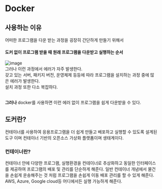 # Docker
## 사용하는 이유
어떠한 프로그램을 다운 받는 과정을 굉장히 간단하게 만들기 위해서
#### 도커 없이 프로그램 받을 때 원래 프로그램을 다운받고 실행하는 순서
![image](https://user-images.githubusercontent.com/62804036/159864047-fcc836d4-6257-4980-a055-abfbfed54db0.png)<br>
그러나 이런 과정에서 에러가 자주 발생한다.<br>
갖고 있는 서버, 패키지 버전, 운영체제 등등에 따라 프로그램을 설치하는 과정 중에 많은 에러가 발생한다.<br>
설치 과정 또한 다소 복잡하다.<br><br>

<b>그러나</b> docker를 사용하면 이런 에러 없이 프로그램을 쉽게 다운받을 수 있다.

## 도커란?
컨테이너를 사용하여 응용프로그램을 더 쉽게 만들고 배포하고 실행할 수 있도록 설계된 도구 이며 컨테이너 기반의 오픈소스 가상화 플랫폼이며 생태계이다.
### 컨테이너란?
컨테이너 안에 다양한 프로그램, 실행환경을 컨테이너로 추상화하고 동일한 인터페이스를 제공하여 프로그램의 배포 및 관리를 단순하게 해준다. 일반 컨테이너 개념에서 물건을 손쉽게 운송해주는 것 처럼 프로그램을 손쉽게 이동 배포 관리를 할 수 있게 해준다.<br>
AWS, Azure, Google cloud등 어디에서든 실행 가능하게 해준다.
